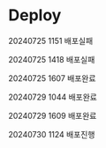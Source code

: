 # Deploy

20240725 1151 배포실패

20240725 1418 배포실패

20240725 1607 배포완료

20240729 1044 배포완료

20240729 1609 배포완료

20240730 1124 배포진행
